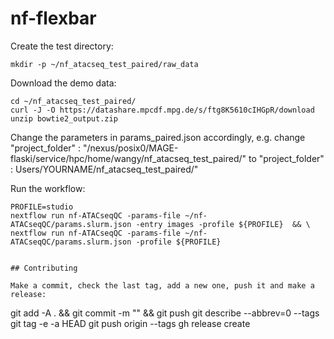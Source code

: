 # nf-flexbar

Create the test directory:
```
mkdir -p ~/nf_atacseq_test_paired/raw_data
```

Download the demo data:
```
cd ~/nf_atacseq_test_paired/
curl -J -O https://datashare.mpcdf.mpg.de/s/ftg8K5610cIHGpR/download
unzip bowtie2_output.zip 
```

Change the parameters in params_paired.json accordingly, e.g. change "project_folder" : "/nexus/posix0/MAGE-flaski/service/hpc/home/wangy/nf_atacseq_test_paired/" to "project_folder" : Users/YOURNAME/nf_atacseq_test_paired/"


Run the workflow:

```
PROFILE=studio
nextflow run nf-ATACseqQC -params-file ~/nf-ATACseqQC/params.slurm.json -entry images -profile ${PROFILE}  && \
nextflow run nf-ATACseqQC -params-file ~/nf-ATACseqQC/params.slurm.json -profile ${PROFILE}
```

```

## Contributing

Make a commit, check the last tag, add a new one, push it and make a release:
```
git add -A . && git commit -m "<message>" && git push
git describe --abbrev=0 --tags
git tag -e -a <tag> HEAD
git push origin --tags
gh release create <tag> 
```